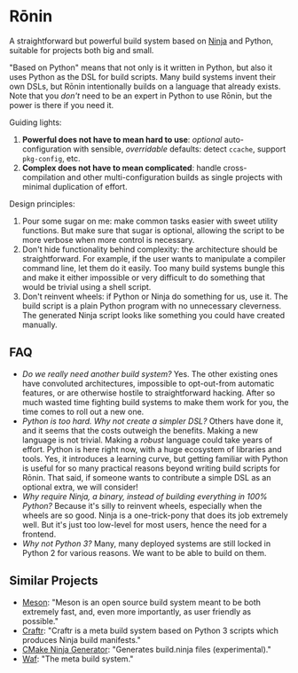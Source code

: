 Rōnin
=====

A straightforward but powerful build system based on [Ninja](https://ninja-build.org/) and Python,
suitable for projects both big and small.

"Based on Python" means that not only is it written in Python, but also it uses Python as the DSL
for build scripts. Many build systems invent their own DSLs, but Rōnin intentionally builds on a
language that already exists. Note that you _don't_ need to be an expert in Python to use Rōnin,
but the power is there if you need it.

Guiding lights:

1. **Powerful does not have to mean hard to use**: _optional_ auto-configuration with sensible,
   _overridable_ defaults: detect `ccache`, support `pkg-config`, etc.
2. **Complex does not have to mean complicated**: handle cross-compilation and other
   multi-configuration builds as single projects with minimal duplication of effort.

Design principles:

1. Pour some sugar on me: make common tasks easier with sweet utility functions. But make sure
   that sugar is optional, allowing the script to be more verbose when more control is necessary. 
2. Don't hide functionality behind complexity: the architecture should be straightforward. For
   example, if the user wants to manipulate a compiler command line, let them do it easily. Too many
   build systems bungle this and make it either impossible or very difficult to do something that
   would be trivial using a shell script.
3. Don't reinvent wheels: if Python or Ninja do something for us, use it. The build script is a
   plain Python program with no unnecessary cleverness. The generated Ninja script looks like
   something you could have created manually.

FAQ
---

* _Do we really need another build system?_ Yes. The other existing ones have convoluted
  architectures, impossible to opt-out-from automatic features, or are otherwise hostile to
  straightforward hacking. After so much wasted time fighting build systems to make them work for
  you, the time comes to roll out a new one.
* _Python is too hard. Why not create a simpler DSL?_ Others have done it, and it seems that the
  costs outweigh the benefits. Making a new language is not trivial. Making a _robust_ language
  could take years of effort. Python is here right now, with a huge ecosystem of libraries and
  tools. Yes, it introduces a learning curve, but getting familiar with Python is useful for so
  many practical reasons beyond writing build scripts for Rōnin. That said, if someone wants to
  contribute a simple DSL as an optional extra, we will consider!
* _Why require Ninja, a binary, instead of building everything in 100% Python?_ Because it's silly
  to reinvent wheels, especially when the wheels are so good. Ninja is a one-trick-pony that does
  its job extremely well. But it's just too low-level for most users, hence the need for a frontend.
* _Why not Python 3?_ Many, many deployed systems are still locked in Python 2 for various reasons.
  We want to be able to build on them.


Similar Projects
----------------

* [Meson](http://mesonbuild.com/): "Meson is an open source build system meant to be both extremely
  fast, and, even more importantly, as user friendly as possible."
* [Craftr](https://github.com/craftr-build/craftr): "Craftr is a meta build system based on Python 3
   scripts which produces Ninja build manifests."
* [CMake Ninja Generator](https://cmake.org/cmake/help/v3.0/generator/Ninja.html): "Generates
  build.ninja files (experimental)."
* [Waf](https://waf.io/): "The meta build system."
